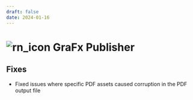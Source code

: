 ```yaml
---
draft: false
date: 2024-01-16
---
```


# ![rn_icon](/assets/CHILI_LOGOS_OK-21.svg) GraFx Publisher

<!-- more -->

## Fixes

- Fixed issues where specific PDF assets caused corruption in the PDF output file
